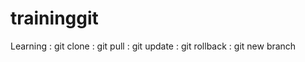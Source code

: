# traininggit
  Learning 
   : git clone
   : git pull
   : git update
   : git rollback
   : git new branch
